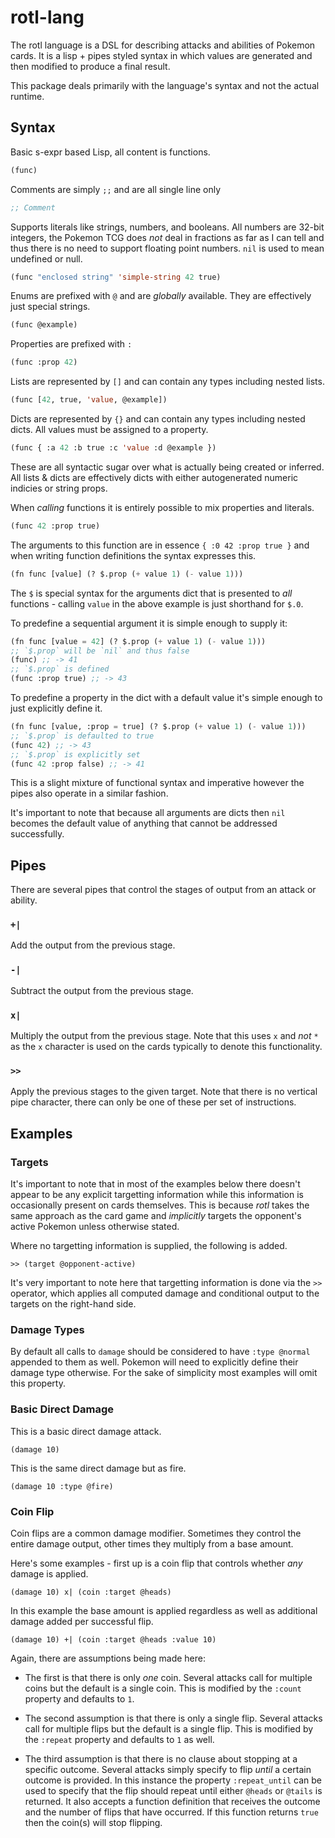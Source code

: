 # rotl-lang

The rotl language is a DSL for describing attacks and abilities of Pokemon cards. It is a lisp + pipes styled syntax in which values are generated and then modified to produce a final result.

This package deals primarily with the language's syntax and not the actual runtime.

## Syntax

Basic s-expr based Lisp, all content is functions.

```lisp
(func)
```

Comments are simply `;;` and are all single line only

```lisp
;; Comment
```

Supports literals like strings, numbers, and booleans. All numbers are 32-bit integers, the Pokemon TCG does _not_ deal in fractions as far as I can tell and thus there is no need to support floating point numbers. `nil` is used to mean undefined or null.

```lisp
(func "enclosed string" 'simple-string 42 true)
```

Enums are prefixed with `@` and are _globally_ available. They are effectively just special strings.

```lisp
(func @example)
```

Properties are prefixed with `:`

```lisp
(func :prop 42)
```

Lists are represented by `[]` and can contain any types including nested lists.

```lisp
(func [42, true, 'value, @example])
```

Dicts are represented by `{}` and can contain any types including nested dicts. All values must be assigned to a property.

```lisp
(func { :a 42 :b true :c 'value :d @example })
```

These are all syntactic sugar over what is actually being created or inferred. All lists & dicts are effectively dicts with either autogenerated numeric indicies or string props.

When _calling_ functions it is entirely possible to mix properties and literals.

```lisp
(func 42 :prop true)
```

The arguments to this function are in essence `{ :0 42 :prop true }` and when writing function definitions the syntax expresses this.

```lisp
(fn func [value] (? $.prop (+ value 1) (- value 1)))
```

The `$` is special syntax for the arguments dict that is presented to _all_ functions - calling `value` in the above example is just shorthand for `$.0`.

To predefine a sequential argument it is simple enough to supply it:

```lisp
(fn func [value = 42] (? $.prop (+ value 1) (- value 1)))
;; `$.prop` will be `nil` and thus false
(func) ;; -> 41
;; `$.prop` is defined
(func :prop true) ;; -> 43
```

To predefine a property in the dict with a default value it's simple enough to just explicitly define it.

```lisp
(fn func [value, :prop = true] (? $.prop (+ value 1) (- value 1)))
;; `$.prop` is defaulted to true
(func 42) ;; -> 43
;; `$.prop` is explicitly set
(func 42 :prop false) ;; -> 41
```

This is a slight mixture of functional syntax and imperative however the pipes also operate in a similar fashion.

It's important to note that because all arguments are dicts then `nil` becomes the default value of anything that cannot be addressed successfully.

## Pipes

There are several pipes that control the stages of output from an attack or ability.

### `+|`

Add the output from the previous stage.

### `-|`

Subtract the output from the previous stage.

### `x|`

Multiply the output from the previous stage. Note that this uses `x` and _not_ `*` as the `x` character is used on the cards typically to denote this functionality.

### `>>`

Apply the previous stages to the given target. Note that there is no vertical pipe character, there can only be one of these per set of instructions.

## Examples

### Targets

It's important to note that in most of the examples below there doesn't appear to be any explicit targetting information while this information is occasionally present on cards themselves. This is because _rotl_ takes the same approach as the card game and _implicitly_ targets the opponent's active Pokemon unless otherwise stated.

Where no targetting information is supplied, the following is added.

```
>> (target @opponent-active)
```

It's very important to note here that targetting information is done via the `>>` operator, which applies all computed damage and conditional output to the targets on the right-hand side.

### Damage Types

By default all calls to `damage` should be considered to have `:type @normal` appended to them as well. Pokemon will need to explicitly define their damage type otherwise. For the sake of simplicity most examples will omit this property.

### Basic Direct Damage

This is a basic direct damage attack.

```
(damage 10)
```

This is the same direct damage but as fire.

```
(damage 10 :type @fire)
```

### Coin Flip

Coin flips are a common damage modifier. Sometimes they control the entire damage output, other times they multiply from a base amount.

Here's some examples - first up is a coin flip that controls whether _any_ damage is applied.

```
(damage 10) x| (coin :target @heads)
```

In this example the base amount is applied regardless as well as additional damage added per successful flip.

```
(damage 10) +| (coin :target @heads :value 10)
```

Again, there are assumptions being made here:

- The first is that there is only _one_ coin.  Several attacks call for multiple coins but the default is a single coin. This is modified by the `:count` property and defaults to `1`.

- The second assumption is that there is only a single flip. Several attacks call for multiple flips but the default is a single flip. This is modified by the `:repeat` property and defaults to `1` as well.

- The third assumption is that there is no clause about stopping at a specific outcome. Several attacks simply specify to flip _until_ a certain outcome is provided. In this instance the property `:repeat_until` can be used to specify that the flip should repeat until either `@heads` or `@tails` is returned. It also accepts a function definition that receives the outcome and the number of flips that have occurred. If this function returns `true` then the coin(s) will stop flipping.
